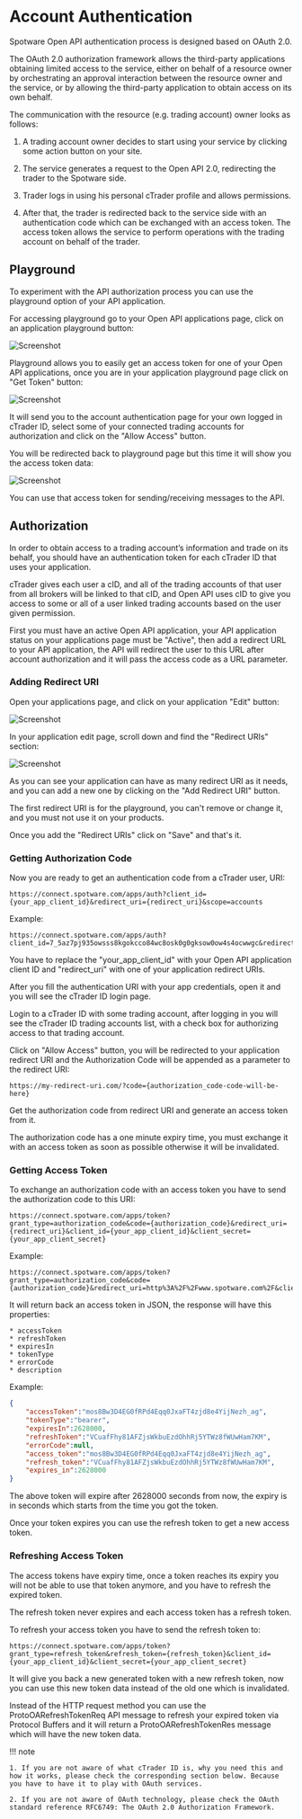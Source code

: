 # Account Authentication

Spotware Open API authentication process is designed based on OAuth 2.0. 

The OAuth 2.0 authorization framework allows the third-party applications obtaining limited access to the service, either on behalf of a resource owner by orchestrating an approval interaction between the resource owner and the service, or by allowing the third-party application to obtain access on its own behalf.

The communication with the resource (e.g. trading account) owner looks as follows:

1. A trading account owner decides to start using your service by clicking some action button on your site.

2. The service generates a request to the Open API 2.0, redirecting the trader to the Spotware side.

3. Trader logs in using his personal cTrader profile and allows permissions.

4. After that, the trader is redirected back to the service side with an authentication code which can be exchanged with an access token. The access token allows the service to perform operations with the trading account on behalf of the trader.

## Playground

To experiment with the API authorization process you can use the playground option of your API application.

For accessing playground go to your Open API applications page, click on an application playground button:

![Screenshot](./img/account-authentication-2.png)

Playground allows you to easily get an access token for one of your Open API applications, once you are in your application playground page click on "Get Token" button:

![Screenshot](./img/account-authentication-3.png)

It will send you to the account authentication page for your own logged in cTrader ID, select some of your connected trading accounts for authorization and click on the "Allow Access" button.

You will be redirected back to playground page but this time it will show you the access token data:

![Screenshot](./img/account-authentication-4.png)

You can use that access token for sending/receiving messages to the API.

## Authorization

In order to obtain access to a trading account’s information and trade on its behalf, you should have an authentication token for each cTrader ID that uses your application.

cTrader gives each user a cID, and all of the trading accounts of that user from all brokers will be linked to that cID, and Open API uses cID to give you access to some or all of a user linked trading accounts based on the user given permission.

First you must have an active Open API application, your API application status on your applications page must be "Active", then add a redirect URL to your API application, the API will redirect the user to this URL after account authorization and it will pass the access code as a URL parameter.

### Adding Redirect URI

Open your applications page, and click on your application "Edit" button:

![Screenshot](./img/account-authentication-0.png)

In your application edit page, scroll down and find the "Redirect URIs" section:

![Screenshot](./img/account-authentication-1.png)

As you can see your application can have as many redirect URI as it needs, and you can add a new one by clicking on the "Add Redirect URI" button.

The first redirect URI is for the playground, you can't remove or change it, and you must not use it on your products.

Once you add the "Redirect URIs" click on "Save" and that's it.

### Getting Authorization Code

Now you are ready to get an authentication code from a cTrader user, URI:

```
https://connect.spotware.com/apps/auth?client_id={your_app_client_id}&redirect_uri={redirect_uri}&scope=accounts
```

Example:

```
https://connect.spotware.com/apps/auth?client_id=7_5az7pj935owsss8kgokcco84wc8osk0g0gksow0ow4s4ocwwgc&redirect_uri=http%3A%2F%2Fwww.spotware.com%2F&scope=accounts
```

You have to replace the "your_app_client_id" with your Open API application client ID and "redirect_uri" with one of your application redirect URIs.

After you fill the authentication URI with your app credentials, open it and you will see the cTrader ID login page.

Login to a cTrader ID with some trading account, after logging in you will see the cTrader ID trading accounts list, with a check box for authorizing access to that trading account.

Click on "Allow Access" button, you will be redirected to your application redirect URI and the Authorization Code will be appended as a parameter to the redirect URI:

```
https://my-redirect-uri.com/?code={authorization_code-code-will-be-here}
```

Get the authorization code from redirect URI and generate an access token from it.

The authorization code has a one minute expiry time, you must exchange it with an access token as soon as possible otherwise it will be invalidated.

### Getting Access Token

To exchange an authorization code with an access token you have to send the authorization code to this URI:

```
https://connect.spotware.com/apps/token?grant_type=authorization_code&code={authorization_code}&redirect_uri={redirect_uri}&client_id={your_app_client_id}&client_secret={your_app_client_secret}
``` 

Example:

```
https://connect.spotware.com/apps/token?grant_type=authorization_code&code={authorization_code}&redirect_uri=http%3A%2F%2Fwww.spotware.com%2F&client_id=7_5az7pj935owsss8kgokcco84wc8osk0g0gksow0ow4s4ocwwgc&client_secret=49p1ynqfy7c4sw84gwoogwwsk8cocg8ow8gc8o80c0ws448cs4

```

It will return back an access token in JSON, the response will have this properties:

```
* accessToken
* refreshToken
* expiresIn
* tokenType
* errorCode
* description
```
Example:

```json
{
	"accessToken":"mos8Bw3D4EG0fRPd4Eqq0JxaFT4zjd8e4YijNezh_ag",
	"tokenType":"bearer",
	"expiresIn":2628000,
	"refreshToken":"VCuafFhy81AFZjsWkbuEzdOhhRj5YTWz8fWUwHam7KM",
	"errorCode":null,
	"access_token":"mos8Bw3D4EG0fRPd4Eqq0JxaFT4zjd8e4YijNezh_ag",
	"refresh_token":"VCuafFhy81AFZjsWkbuEzdOhhRj5YTWz8fWUwHam7KM",
	"expires_in":2628000
}
```

The above token will expire after 2628000 seconds from now, the expiry is in seconds which starts from the time you got the token.

Once your token expires you can use the refresh token to get a new access token.

### Refreshing Access Token

The access tokens have expiry time, once a token reaches its expiry you will not be able to use that token anymore, and you have to refresh the expired token.

The refresh token never expires and each access token has a refresh token.

To refresh your access token you have to send the refresh token to:

```
https://connect.spotware.com/apps/token?grant_type=refresh_token&refresh_token={refresh_token}&client_id={your_app_client_id}&client_secret={your_app_client_secret}
```

It will give you back a new generated token with a new refresh token, now you can use this new token data instead of the old one which is invalidated.

Instead of the HTTP request method you can use the ProtoOARefreshTokenReq API message to refresh your expired token via Protocol Buffers and it will return a ProtoOARefreshTokenRes message which will have the new token data.

!!! note

	1. If you are not aware of what cTrader ID is, why you need this and how it works, please check the corresponding section below. Because you have to have it to play with OAuth services.

	2. If you are not aware of OAuth technology, please check the OAuth standard reference RFC6749: The OAuth 2.0 Authorization Framework.